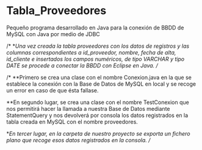 # Tabla_Proveedores
Pequeño programa desarrollado en Java para la conexión de BBDD de MySQL con Java por medio de JDBC

/*
**Una vez creada la tabla proveedores con los datos de registros y las columnas correspondientes a id_proveedor, nombre, fecha de alta, id_cliente e insertados los campos numéricos, de tipo VARCHAR y tipo DATE se procede a conectar la BBDD con Eclipse en Java.
/*

/*
**Primero se crea una clase con el nombre Conexion.java en la que se establece la conexión con la Base de Datos de MySQL en local y se recoge un error en caso de que ésta fallase.

**En segundo lugar, se crea una clase con el nombre TestConexion que nos permitirá hacer la llamada a nuestra Base de Datos mediante StatementQuery y nos devolverá por consola los datos registrados en la tabla creada en MySQL con el nombre proveedores.

**En tercer lugar, en la carpeta de nuestro proyecto se exporta un fichero plano que recoge esos datos registrados en la consola.
/*
